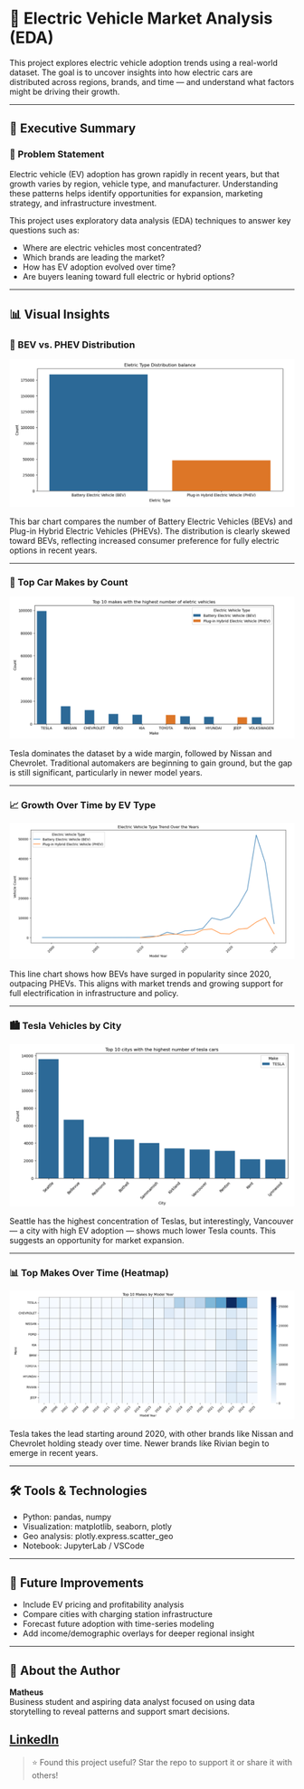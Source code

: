 # 🔋 Electric Vehicle Market Analysis (EDA)

This project explores electric vehicle adoption trends using a real-world dataset. The goal is to uncover insights into how electric cars are distributed across regions, brands, and time — and understand what factors might be driving their growth.

---

## 📄 Executive Summary

### 🚗 Problem Statement

Electric vehicle (EV) adoption has grown rapidly in recent years, but that growth varies by region, vehicle type, and manufacturer. Understanding these patterns helps identify opportunities for expansion, marketing strategy, and infrastructure investment.

This project uses exploratory data analysis (EDA) techniques to answer key questions such as:

- Where are electric vehicles most concentrated?
- Which brands are leading the market?
- How has EV adoption evolved over time?
- Are buyers leaning toward full electric or hybrid options?

---

## 📊 Visual Insights

### 🔌 BEV vs. PHEV Distribution

![BEV vs PHEV Distribution](screenshots/electric_type_distribution.png)

This bar chart compares the number of Battery Electric Vehicles (BEVs) and Plug-in Hybrid Electric Vehicles (PHEVs). The distribution is clearly skewed toward BEVs, reflecting increased consumer preference for fully electric options in recent years.

---

### 🚗 Top Car Makes by Count

![Top Car Makes](screenshots/car_make_distribution.png)

Tesla dominates the dataset by a wide margin, followed by Nissan and Chevrolet. Traditional automakers are beginning to gain ground, but the gap is still significant, particularly in newer model years.

---

### 📈 Growth Over Time by EV Type

![EV Type Over Years](screenshots/electric_type_over_years.png)

This line chart shows how BEVs have surged in popularity since 2020, outpacing PHEVs. This aligns with market trends and growing support for full electrification in infrastructure and policy.

---

### 🏙️ Tesla Vehicles by City

![Tesla by City](screenshots/tesla_city_distribution.png)

Seattle has the highest concentration of Teslas, but interestingly, Vancouver — a city with high EV adoption — shows much lower Tesla counts. This suggests an opportunity for market expansion.

---

### 📊 Top Makes Over Time (Heatmap)

![Top Makes Heatmap](screenshots/top_makes_heatmap.png)

Tesla takes the lead starting around 2020, with other brands like Nissan and Chevrolet holding steady over time. Newer brands like Rivian begin to emerge in recent years.

---

## 🛠️ Tools & Technologies

- Python: pandas, numpy
- Visualization: matplotlib, seaborn, plotly
- Geo analysis: plotly.express.scatter_geo
- Notebook: JupyterLab / VSCode

---

## 🚀 Future Improvements

- Include EV pricing and profitability analysis
- Compare cities with charging station infrastructure
- Forecast future adoption with time-series modeling
- Add income/demographic overlays for deeper regional insight

---

## 👤 About the Author

**Matheus**  
Business student and aspiring data analyst focused on using data storytelling to reveal patterns and support smart decisions.

[LinkedIn](https://www.linkedin.com/in/matheus-cavalcanti-b413361b8/) 
---

> ⭐ Found this project useful? Star the repo to support it or share it with others!

